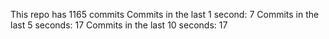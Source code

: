 This repo has 1165 commits
Commits in the last 1 second: 7
Commits in the last 5 seconds: 17
Commits in the last 10 seconds: 17
